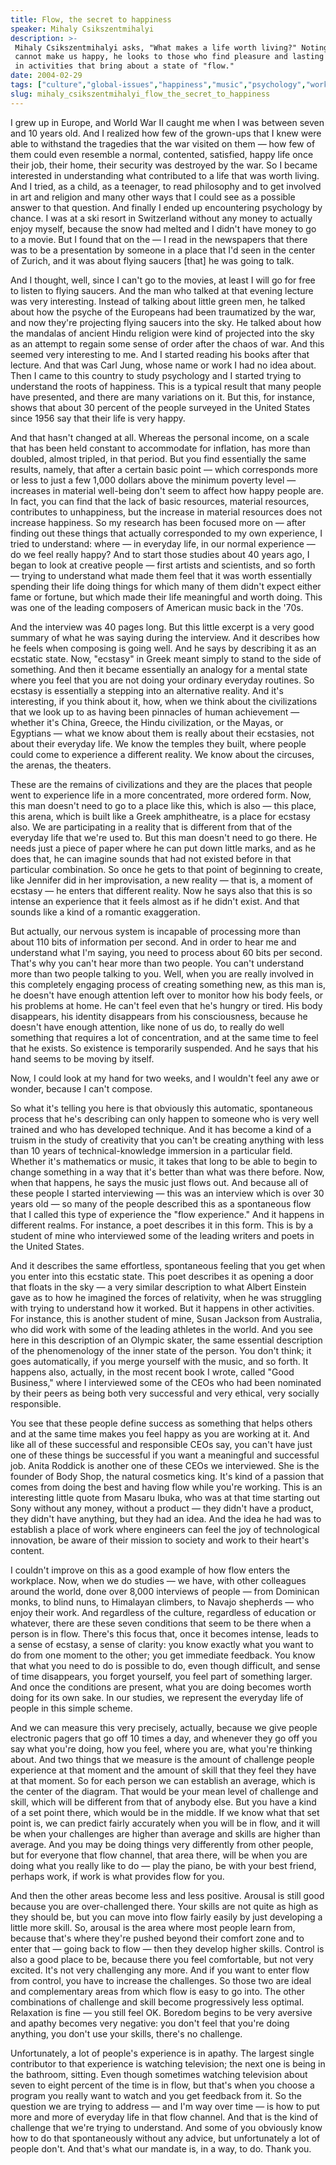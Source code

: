 ```yaml
---
title: Flow, the secret to happiness
speaker: Mihaly Csikszentmihalyi
description: >-
 Mihaly Csikszentmihalyi asks, "What makes a life worth living?" Noting that money
 cannot make us happy, he looks to those who find pleasure and lasting satisfaction
 in activities that bring about a state of "flow."
date: 2004-02-29
tags: ["culture","global-issues","happiness","music","psychology","work"]
slug: mihaly_csikszentmihalyi_flow_the_secret_to_happiness
---
```


I grew up in Europe, and World War II caught me when I was between seven and 10 years old.
And I realized how few of the grown-ups that I knew were able to withstand the tragedies
that the war visited on them — how few of them could even resemble a normal, contented,
satisfied, happy life once their job, their home, their security was destroyed by the war.
So I became interested in understanding what contributed to a life that was worth living.
And I tried, as a child, as a teenager, to read philosophy and to get involved in art and
religion and many other ways that I could see as a possible answer to that question. And
finally I ended up encountering psychology by chance. I was at a ski resort in Switzerland
without any money to actually enjoy myself, because the snow had melted and I didn't have
money to go to a movie. But I found that on the — I read in the newspapers that there was
to be a presentation by someone in a place that I'd seen in the center of Zurich, and it
was about flying saucers [that] he was going to talk.

And I thought, well, since I can't go to the movies, at least I will go for free to listen
to flying saucers. And the man who talked at that evening lecture was very interesting.
Instead of talking about little green men, he talked about how the psyche of the Europeans
had been traumatized by the war, and now they're projecting flying saucers into the sky.
He talked about how the mandalas of ancient Hindu religion were kind of projected into the
sky as an attempt to regain some sense of order after the chaos of war. And this seemed
very interesting to me. And I started reading his books after that lecture. And that was
Carl Jung, whose name or work I had no idea about. Then I came to this country to study
psychology and I started trying to understand the roots of happiness. This is a typical
result that many people have presented, and there are many variations on it. But this, for
instance, shows that about 30 percent of the people surveyed in the United States since
1956 say that their life is very happy.

And that hasn't changed at all. Whereas the personal income, on a scale that has been held
constant to accommodate for inflation, has more than doubled, almost tripled, in that
period. But you find essentially the same results, namely, that after a certain basic
point — which corresponds more or less to just a few 1,000 dollars above the minimum
poverty level — increases in material well-being don't seem to affect how happy people
are. In fact, you can find that the lack of basic resources, material resources,
contributes to unhappiness, but the increase in material resources does not increase
happiness. So my research has been focused more on — after finding out these things that
actually corresponded to my own experience, I tried to understand: where — in everyday
life, in our normal experience — do we feel really happy? And to start those studies about
40 years ago, I began to look at creative people — first artists and scientists, and so
forth — trying to understand what made them feel that it was worth essentially spending
their life doing things for which many of them didn't expect either fame or fortune, but
which made their life meaningful and worth doing. This was one of the leading composers of
American music back in the '70s.

And the interview was 40 pages long. But this little excerpt is a very good summary of
what he was saying during the interview. And it describes how he feels when composing is
going well. And he says by describing it as an ecstatic state. Now, "ecstasy" in Greek
meant simply to stand to the side of something. And then it became essentially an analogy
for a mental state where you feel that you are not doing your ordinary everyday routines.
So ecstasy is essentially a stepping into an alternative reality. And it's interesting, if
you think about it, how, when we think about the civilizations that we look up to as
having been pinnacles of human achievement — whether it's China, Greece, the Hindu
civilization, or the Mayas, or Egyptians — what we know about them is really about their
ecstasies, not about their everyday life. We know the temples they built, where people
could come to experience a different reality. We know about the circuses, the arenas, the
theaters.

These are the remains of civilizations and they are the places that people went to
experience life in a more concentrated, more ordered form. Now, this man doesn't need to go
to a place like this, which is also — this place, this arena, which is built like a Greek
amphitheatre, is a place for ecstasy also. We are participating in a reality that is
different from that of the everyday life that we're used to. But this man doesn't need to
go there. He needs just a piece of paper where he can put down little marks, and as he
does that, he can imagine sounds that had not existed before in that particular
combination. So once he gets to that point of beginning to create, like Jennifer did in
her improvisation, a new reality — that is, a moment of ecstasy — he enters that different
reality. Now he says also that this is so intense an experience that it feels almost as if
he didn't exist. And that sounds like a kind of a romantic exaggeration.

But actually, our nervous system is incapable of processing more than about 110 bits of
information per second. And in order to hear me and understand what I'm saying, you need
to process about 60 bits per second. That's why you can't hear more than two people. You
can't understand more than two people talking to you. Well, when you are really involved in
this completely engaging process of creating something new, as this man is, he doesn't
have enough attention left over to monitor how his body feels, or his problems at home. He
can't feel even that he's hungry or tired. His body disappears, his identity disappears
from his consciousness, because he doesn't have enough attention, like none of us do, to
really do well something that requires a lot of concentration, and at the same time to
feel that he exists. So existence is temporarily suspended. And he says that his hand
seems to be moving by itself.

Now, I could look at my hand for two weeks, and I wouldn't feel any awe or wonder, because
I can't compose. 

So what it's telling you here is that obviously this automatic, spontaneous process that
he's describing can only happen to someone who is very well trained and who has developed
technique. And it has become a kind of a truism in the study of creativity that you can't
be creating anything with less than 10 years of technical-knowledge immersion in a
particular field. Whether it's mathematics or music, it takes that long to be able to
begin to change something in a way that it's better than what was there before. Now, when
that happens, he says the music just flows out. And because all of these people I started
interviewing — this was an interview which is over 30 years old — so many of the people
described this as a spontaneous flow that I called this type of experience the "flow
experience." And it happens in different realms. For instance, a poet describes it in this
form. This is by a student of mine who interviewed some of the leading writers and poets
in the United States.

And it describes the same effortless, spontaneous feeling that you get when you enter into
this ecstatic state. This poet describes it as opening a door that floats in the sky — a
very similar description to what Albert Einstein gave as to how he imagined the forces of
relativity, when he was struggling with trying to understand how it worked. But it happens
in other activities. For instance, this is another student of mine, Susan Jackson from
Australia, who did work with some of the leading athletes in the world. And you see here
in this description of an Olympic skater, the same essential description of the
phenomenology of the inner state of the person. You don't think; it goes automatically, if
you merge yourself with the music, and so forth. It happens also, actually, in the most
recent book I wrote, called "Good Business," where I interviewed some of the CEOs who had
been nominated by their peers as being both very successful and very ethical, very
socially responsible.

You see that these people define success as something that helps others and at the same
time makes you feel happy as you are working at it. And like all of these successful and
responsible CEOs say, you can't have just one of these things be successful if you want a
meaningful and successful job. Anita Roddick is another one of these CEOs we interviewed.
She is the founder of Body Shop, the natural cosmetics king. It's kind of a passion that
comes from doing the best and having flow while you're working. This is an interesting
little quote from Masaru Ibuka, who was at that time starting out Sony without any money,
without a product — they didn't have a product, they didn't have anything, but they had an
idea. And the idea he had was to establish a place of work where engineers can feel the
joy of technological innovation, be aware of their mission to society and work to their
heart's content.

I couldn't improve on this as a good example of how flow enters the workplace. Now, when we
do studies — we have, with other colleagues around the world, done over 8,000 interviews
of people — from Dominican monks, to blind nuns, to Himalayan climbers, to Navajo
shepherds — who enjoy their work. And regardless of the culture, regardless of education
or whatever, there are these seven conditions that seem to be there when a person is in
flow. There's this focus that, once it becomes intense, leads to a sense of ecstasy, a
sense of clarity: you know exactly what you want to do from one moment to the other; you
get immediate feedback. You know that what you need to do is possible to do, even though
difficult, and sense of time disappears, you forget yourself, you feel part of something
larger. And once the conditions are present, what you are doing becomes worth doing for
its own sake. In our studies, we represent the everyday life of people in this simple
scheme.

And we can measure this very precisely, actually, because we give people electronic pagers
that go off 10 times a day, and whenever they go off you say what you're doing, how you
feel, where you are, what you're thinking about. And two things that we measure is the
amount of challenge people experience at that moment and the amount of skill that they
feel they have at that moment. So for each person we can establish an average, which is
the center of the diagram. That would be your mean level of challenge and skill, which
will be different from that of anybody else. But you have a kind of a set point there,
which would be in the middle. If we know what that set point is, we can predict fairly
accurately when you will be in flow, and it will be when your challenges are higher than
average and skills are higher than average. And you may be doing things very differently
from other people, but for everyone that flow channel, that area there, will be when you
are doing what you really like to do — play the piano, be with your best friend, perhaps
work, if work is what provides flow for you.

And then the other areas become less and less positive. Arousal is still good because you
are over-challenged there. Your skills are not quite as high as they should be, but you
can move into flow fairly easily by just developing a little more skill. So, arousal is
the area where most people learn from, because that's where they're pushed beyond their
comfort zone and to enter that — going back to flow — then they develop higher skills.
Control is also a good place to be, because there you feel comfortable, but not very
excited. It's not very challenging any more. And if you want to enter flow from control,
you have to increase the challenges. So those two are ideal and complementary areas from
which flow is easy to go into. The other combinations of challenge and skill become
progressively less optimal. Relaxation is fine — you still feel OK. Boredom begins to be
very aversive and apathy becomes very negative: you don't feel that you're doing anything,
you don't use your skills, there's no challenge.

Unfortunately, a lot of people's experience is in apathy. The largest single contributor
to that experience is watching television; the next one is being in the bathroom, sitting.
Even though sometimes watching television about seven to eight percent of the time is in
flow, but that's when you choose a program you really want to watch and you get feedback
from it. So the question we are trying to address — and I'm way over time — is how to put
more and more of everyday life in that flow channel. And that is the kind of challenge
that we're trying to understand. And some of you obviously know how to do that
spontaneously without any advice, but unfortunately a lot of people don't. And that's what
our mandate is, in a way, to do. Thank you.

<!--
ad_duration=3.33
event="TED2004"
external_start_time=0
has_talk_citation=0
intro_duration=11.82
is_subtitle_required="False"
is_talk_featured="True"
language="en"
language_swap="False"
native_language="en"
number_of_related_talks=6
number_of_speakers=1
number_of_subtitled_videos=33
number_of_tags=6
number_of_talk_download_languages=34
number_of_talk_more_resources=1
number_of_talk_recommendations=0
number_of_talks_take_actions=0
post_ad_duration=0.83
published_timestamp="2008-10-23 01:00:00"
recording_date="2004-02-29"
speaker_description="Positive psychologist"
speaker_is_published=1
speaker_name="Mihaly Csikszentmihalyi"
speaker_what_others_say="A man obsessed by happiness."
talk_name="Flow, the secret to happiness"
talks_tags=["culture","global-issues","happiness","music","psychology","work"]
talks_take_action=[]
url_audio="https://download.ted.com/talks/MihalyCsikszentmihalyi_2004.mp3?apikey=acme-roadrunner"
url_photo_speaker="https://pe.tedcdn.com/images/ted/57026_254x191.jpg"
url_photo_talk="https://pe.tedcdn.com/images/ted/ec28788873dd3e152461bc6c5c35d3694ab69023_2880x1620.jpg"
url_webpage="https://www.ted.com/talks/mihaly_csikszentmihalyi_flow_the_secret_to_happiness"
video_type_name="TED Stage Talk"
-->